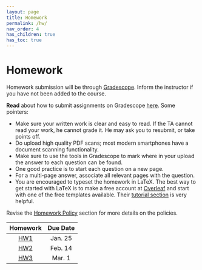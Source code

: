 ```yaml
---
layout: page
title: Homework
permalink: /hw/
nav_order: 4
has_children: true
has_toc: true
---
```

# Homework
Homework submission will be through [Gradescope](https://www.gradescope.com/courses/965040). Inform the instructor if you have not been added to the course.

**Read** about how to submit assignments on Gradescope [here](https://help.gradescope.com/article/ccbpppziu9-student-submit-work#variable_length_submissions). Some pointers:
* Make sure your written work is clear and easy to read. If the TA cannot read your work, he cannot grade it. He may ask you to resubmit, or take points off.
* Do upload high quality PDF scans; most modern smartphones have a document scanning functionality.
* Make sure to use the tools in Gradescope to mark where in your upload the answer to each question can be found.
* One good practice is to start each question on a new page.
* For a multi-page answer, associate all relevant pages with the question.
* You are encouraged to typeset the homework in LaTeX. The best way to get started with LaTeX is to make a free account at [Overleaf](https://www.overleaf.com) and start with one of the free templates available. Their [tutorial section](https://www.overleaf.com/learn/latex/Tutorials) is very helpful.

Revise the [Homework Policy]({{site.baseurl}}/hwpolicy/) section for more details on the policies.

| Homework | Due Date|
|:---------:|:---------:|
| [HW1](https://kfupmedusa.sharepoint.com/:f:/r/sites/Section_242121295/Class%20Materials/Assignments/HW1?csf=1&web=1&e=JgECsT)  |  Jan. 25|
| [HW2](https://kfupmedusa.sharepoint.com/:f:/r/sites/Section_242121295/Class%20Materials/Assignments/HW2?csf=1&web=1&e=AJd01K) | Feb. 14|
| [HW3](https://kfupmedusa.sharepoint.com/:f:/r/sites/Section_242121295/Class%20Materials/Assignments/HW3?csf=1&web=1&e=x4AL6r) | Mar. 1|

